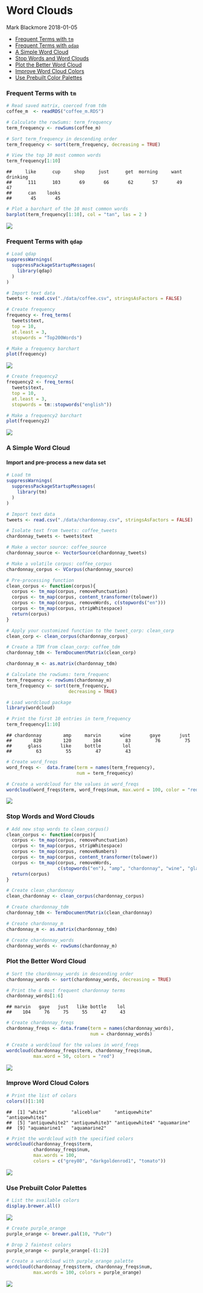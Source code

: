 Word Clouds
================
Mark Blackmore
2018-01-05

-   [Frequent Terms with `tm`](#frequent-terms-with-tm)
-   [Frequent Terms with `qdap`](#frequent-terms-with-qdap)
-   [A Simple Word Cloud](#a-simple-word-cloud)
-   [Stop Words and Word Clouds](#stop-words-and-word-clouds)
-   [Plot the Better Word Cloud](#plot-the-better-word-cloud)
-   [Improve Word Cloud Colors](#improve-word-cloud-colors)
-   [Use Prebuilt Color Palettes](#use-prebuilt-color-palettes)

### Frequent Terms with `tm`

``` r
# Read saved matrix, coerced from tdm
coffee_m  <- readRDS("coffee_m.RDS")

# Calculate the rowSums: term_frequency
term_frequency <- rowSums(coffee_m)

# Sort term_frequency in descending order
term_frequency <- sort(term_frequency, decreasing = TRUE)

# View the top 10 most common words
term_frequency[1:10]
```

    ##     like      cup     shop     just      get  morning     want drinking 
    ##      111      103       69       66       62       57       49       47 
    ##      can    looks 
    ##       45       45

``` r
# Plot a barchart of the 10 most common words
barplot(term_frequency[1:10], col = "tan", las = 2 )
```

![](word_clouds_files/figure-markdown_github-ascii_identifiers/unnamed-chunk-1-1.png)

### Frequent Terms with `qdap`

``` r
# Load qdap
suppressWarnings(
  suppressPackageStartupMessages(
    library(qdap)
  )
)

# Import text data
tweets <- read.csv("./data/coffee.csv", stringsAsFactors = FALSE)

# Create frequency
frequency <- freq_terms(
  tweets$text, 
  top = 10,
  at.least = 3,
  stopwords = "Top200Words")

# Make a frequency barchart
plot(frequency)
```

![](word_clouds_files/figure-markdown_github-ascii_identifiers/unnamed-chunk-2-1.png)

``` r
# Create frequency2
frequency2 <- freq_terms(
  tweets$text, 
  top = 10,
  at.least = 3,
  stopwords = tm::stopwords("english"))

# Make a frequency2 barchart
plot(frequency2)
```

![](word_clouds_files/figure-markdown_github-ascii_identifiers/unnamed-chunk-2-2.png)

### A Simple Word Cloud

#### Import and pre-process a new data set

``` r
# Load tm
suppressWarnings(
  suppressPackageStartupMessages(
    library(tm)
  )
)

# Import text data
tweets <- read.csv("./data/chardonnay.csv", stringsAsFactors = FALSE)

# Isolate text from tweets: coffee_tweets
chardonnay_tweets <- tweets$text

# Make a vector source: coffee_source
chardonnay_source <- VectorSource(chardonnay_tweets)

# Make a volatile corpus: coffee_corpus
chardonnay_corpus <- VCorpus(chardonnay_source)

# Pre-processing function
clean_corpus <- function(corpus){
  corpus <- tm_map(corpus, removePunctuation)
  corpus <- tm_map(corpus, content_transformer(tolower))
  corpus <- tm_map(corpus, removeWords, c(stopwords("en")))
  corpus <- tm_map(corpus, stripWhitespace)
  return(corpus)
}

# Apply your customized function to the tweet_corp: clean_corp
clean_corp <- clean_corpus(chardonnay_corpus)

# Create a TDM from clean_corp: coffee_tdm
chardonnay_tdm <- TermDocumentMatrix(clean_corp)

chardonnay_m <- as.matrix(chardonnay_tdm)

# Calculate the rowSums: term_frequenc
term_frequency <- rowSums(chardonnay_m)
term_frequency <- sort(term_frequency,
                       decreasing = TRUE) 

# Load wordcloud package
library(wordcloud)

# Print the first 10 entries in term_frequency
term_frequency[1:10]
```

    ## chardonnay        amp     marvin       wine       gaye       just 
    ##        820        120        104         83         76         75 
    ##      glass       like     bottle        lol 
    ##         63         55         47         43

``` r
# Create word_freqs
word_freqs <-  data.frame(term = names(term_frequency),
                          num = term_frequency)

# Create a wordcloud for the values in word_freqs
wordcloud(word_freqs$term, word_freqs$num, max.word = 100, color = "red")
```

![](word_clouds_files/figure-markdown_github-ascii_identifiers/unnamed-chunk-3-1.png)

### Stop Words and Word Clouds

``` r
# Add new stop words to clean_corpus()
clean_corpus <- function(corpus){
  corpus <- tm_map(corpus, removePunctuation)
  corpus <- tm_map(corpus, stripWhitespace)
  corpus <- tm_map(corpus, removeNumbers)
  corpus <- tm_map(corpus, content_transformer(tolower))
  corpus <- tm_map(corpus, removeWords, 
                   c(stopwords("en"), "amp", "chardonnay", "wine", "glass"))
  return(corpus)
}

# Create clean_chardonnay
clean_chardonnay <- clean_corpus(chardonnay_corpus)

# Create chardonnay_tdm
chardonnay_tdm <- TermDocumentMatrix(clean_chardonnay)

# Create chardonnay_m
chardonnay_m <- as.matrix(chardonnay_tdm)

# Create chardonnay_words
chardonnay_words <- rowSums(chardonnay_m)
```

### Plot the Better Word Cloud

``` r
# Sort the chardonnay_words in descending order
chardonnay_words <- sort(chardonnay_words, decreasing = TRUE)

# Print the 6 most frequent chardonnay terms
chardonnay_words[1:6]
```

    ## marvin   gaye   just   like bottle    lol 
    ##    104     76     75     55     47     43

``` r
# Create chardonnay_freqs
chardonnay_freqs <- data.frame(term = names(chardonnay_words),
                               num = chardonnay_words)

# Create a wordcloud for the values in word_freqs
wordcloud(chardonnay_freqs$term, chardonnay_freqs$num,
          max.word = 50, colors = "red")
```

![](word_clouds_files/figure-markdown_github-ascii_identifiers/unnamed-chunk-5-1.png)

### Improve Word Cloud Colors

``` r
# Print the list of colors
colors()[1:10]
```

    ##  [1] "white"         "aliceblue"     "antiquewhite"  "antiquewhite1"
    ##  [5] "antiquewhite2" "antiquewhite3" "antiquewhite4" "aquamarine"   
    ##  [9] "aquamarine1"   "aquamarine2"

``` r
# Print the wordcloud with the specified colors
wordcloud(chardonnay_freqs$term, 
          chardonnay_freqs$num, 
          max.words = 100, 
          colors = c("grey80", "darkgoldenrod1", "tomato"))
```

![](word_clouds_files/figure-markdown_github-ascii_identifiers/unnamed-chunk-6-1.png)

### Use Prebuilt Color Palettes

``` r
# List the available colors
display.brewer.all()
```

![](word_clouds_files/figure-markdown_github-ascii_identifiers/unnamed-chunk-7-1.png)

``` r
# Create purple_orange
purple_orange <- brewer.pal(10, "PuOr")

# Drop 2 faintest colors
purple_orange <- purple_orange[-(1:2)]

# Create a wordcloud with purple_orange palette
wordcloud(chardonnay_freqs$term, chardonnay_freqs$num, 
          max.words = 100, colors = purple_orange)
```

![](word_clouds_files/figure-markdown_github-ascii_identifiers/unnamed-chunk-7-2.png)
